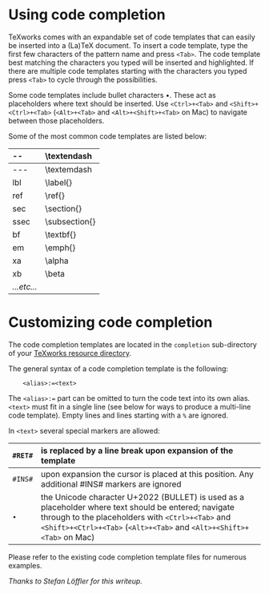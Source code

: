 # Using code completion #

TeXworks comes with an expandable set of code templates that can easily be inserted into a (La)TeX document. To insert a code template, type the first few characters of the pattern name and press `<Tab>`. The code template best matching the characters you typed will be inserted and highlighted. If there are multiple code templates starting with the characters you typed press `<Tab>` to cycle through the possibilities.

Some code templates include bullet characters •. These act as placeholders where text should be inserted. Use `<Ctrl>+<Tab>` and `<Shift>+<Ctrl>+<Tab>` (`<Alt>+<Tab>` and `<Alt>+<Shift>+<Tab>` on Mac) to navigate between those placeholders.

Some of the most common code templates are listed below:

| --   |  \textendash |
|:-----|:-------------|
| ---  |  \textemdash |
| lbl  |  \label{} |
| ref  |  \ref{} |
| sec  |  \section{} |
| ssec |  \subsection{} |
| bf   |  \textbf{} |
| em   |  \emph{} |
| xa   |  \alpha |
| xb   |  \beta |
| _...etc..._  |

# Customizing code completion #

The code completion templates are located in the `completion` sub-directory of your [TeXworks resource directory](TipsAndTricks#Locating_and_customizing_TeXworks_resources.md).

The general syntax of a code completion template is the following:
```
	<alias>:=<text>
```
The `<alias>:=` part can be omitted to turn the code text into its own alias. `<text>` must fit in a single line (see below for ways to produce a multi-line code template). Empty lines and lines starting with a `%` are ignored.

In `<text>` several special markers are allowed:

| `#RET#` | is replaced by a line break upon expansion of the template |
|:--------|:-----------------------------------------------------------|
| `#INS#` | upon expansion the cursor is placed at this position. Any additional #INS# markers are ignored |
| `•`     | the Unicode character U+2022 (BULLET) is used as a placeholder where text should be entered; navigate through to the placeholders with `<Ctrl>+<Tab>` and `<Shift>+<Ctrl>+<Tab>` (`<Alt>+<Tab>` and `<Alt>+<Shift>+<Tab>` on Mac) |

Please refer to the existing code completion template files for numerous examples.

_Thanks to Stefan Löffler for this writeup._
